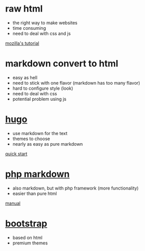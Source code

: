 # raw html
- the right way to make websites
- time consuming
- need to deal with css and js

[mozilla's tutorial](https://developer.mozilla.org/en-US/docs/Learn/Getting_started_with_the_web/What_will_your_website_look_like)

# markdown convert to html
- easy as hell
- need to stick with one flavor (markdown has too many flavor)
- hard to configure style (look)
- need to deal with css
- potential problem using js

# [hugo](https://gohugo.io)
- use markdown for the text
- themes to choose
- nearly as easy as pure markdown

[quick start](https://gohugo.io/getting-started/installing)

# [php markdown](https://www.php.net)
- also markdown, but with php framework (more functionality)
- easier than pure html

[manual](https://www.php.net/manual/en/)

# [bootstrap](https://getbootstrap.com)
- based on html
- premium themes

